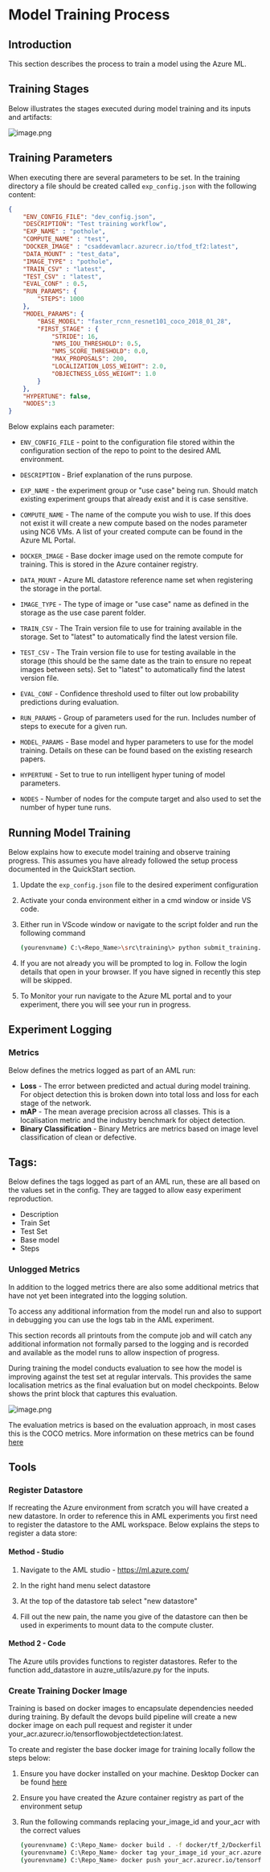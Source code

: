 # Model Training Process

## Introduction

This section describes the process to train a model using the Azure ML.

## Training Stages

Below illustrates the stages executed during model training and its inputs and artifacts:

![image.png](/docs/.attachments/image-8703edf3-ac31-4614-aec3-58c45ac44f3c.png)

## Training Parameters

When executing there are several parameters to be set. In the training directory a file should be created called ``exp_config.json`` with the following content:

``` json
{
    "ENV_CONFIG_FILE": "dev_config.json",
    "DESCRIPTION": "Test training workflow",
    "EXP_NAME" : "pothole",
    "COMPUTE_NAME" : "test",
    "DOCKER_IMAGE" : "csaddevamlacr.azurecr.io/tfod_tf2:latest",
    "DATA_MOUNT" : "test_data",
    "IMAGE_TYPE" : "pothole",
    "TRAIN_CSV" : "latest",
    "TEST_CSV" : "latest",
    "EVAL_CONF" : 0.5,
    "RUN_PARAMS": {
        "STEPS": 1000
    },
    "MODEL_PARAMS": {
        "BASE_MODEL": "faster_rcnn_resnet101_coco_2018_01_28",
        "FIRST_STAGE" : {
            "STRIDE": 16,
            "NMS_IOU_THRESHOLD": 0.5,
            "NMS_SCORE_THRESHOLD": 0.0,
            "MAX_PROPOSALS": 200,
            "LOCALIZATION_LOSS_WEIGHT": 2.0,
            "OBJECTNESS_LOSS_WEIGHT": 1.0
        }
    },
    "HYPERTUNE": false,
    "NODES":3
}
```

Below explains each parameter:

- ``ENV_CONFIG_FILE`` - point to the configuration file stored within the configuration section of the repo to point to the desired AML environment.

- ``DESCRIPTION`` - Brief explanation of the runs purpose.

- ``EXP_NAME`` - the experiment group or "use case" being run. Should match existing experiment groups that already exist and it is case sensitive.

- ``COMPUTE_NAME`` - The name of the compute you wish to use. If this does not exist it will create a new compute based on the nodes parameter using NC6 VMs. A list of your created compute can be found in the Azure ML Portal.

- ``DOCKER_IMAGE`` - Base docker image used on the remote compute for training. This is stored in the Azure container registry.

- ``DATA_MOUNT`` - Azure ML datastore reference name set when registering the storage in the portal.

- ``IMAGE_TYPE`` - The type of image or "use case" name as defined in the storage as the use case parent folder.

- ``TRAIN_CSV`` - The Train version file to use for training available in the storage. Set to "latest" to automatically find the latest version file.

- ``TEST_CSV`` - The Train version file to use for testing available in the storage (this should be the same date as the train to ensure no repeat images between sets). Set to "latest" to automatically find the latest version file.

- `EVAL_CONF` - Confidence threshold used to filter out low probability predictions during evaluation.

- ``RUN_PARAMS`` - Group of parameters used for the run. Includes number of steps to execute for a given run.

- ``MODEL_PARAMS`` - Base model and hyper parameters to use for the model training. Details on these can be found based on the existing research papers.

- ``HYPERTUNE`` - Set to true to run intelligent hyper tuning of model parameters.

- ``NODES`` - Number of nodes for the compute target and also used to set the number of hyper tune runs.


## Running Model Training

Below explains how to execute model training and observe training progress. This assumes you have already followed the setup process documented in the QuickStart section.

1. Update the ``exp_config.json`` file to the desired experiment configuration

2. Activate your conda environment either in a cmd window or inside VS code.

3. Either run in VScode window or navigate to the script folder and run the following command

    ``` bash
    (yourenvname) C:\<Repo_Name>\src\training\> python submit_training.py
    ```

4. If you are not already you will be prompted to log in. Follow the login details that open in your browser. If you have signed in recently this step will be skipped.

5. To Monitor your run navigate to the Azure ML portal and to your experiment, there you will see your run in progress.


## Experiment Logging

### Metrics
Below defines the metrics logged as part of an AML run:
- **Loss** - The error between predicted and actual during model training. For object detection this is broken down into total loss and loss for each stage of the network.
- **mAP** - The mean average precision across all classes. This is a localisation metric and the industry benchmark for object detection.
- **Binary Classification** - Binary Metrics are metrics based on image level classification of clean or defective.

## Tags:
Below defines the tags logged as part of an AML run, these are all based on the values set in the config. They are tagged to allow easy experiment reproduction.
- Description
- Train Set
- Test Set
- Base model
- Steps

### Unlogged Metrics

In addition to the logged metrics there are also some additional metrics that have not yet been integrated into the logging solution.

To access any additional information from the model run and also to support in debugging you can use the logs tab in the AML experiment.

This section records all printouts from the compute job and will catch any additional information not formally parsed to the logging and is recorded and available as the model runs to allow inspection of progress.

During training the model conducts evaluation to see how the model is improving against the test set at regular intervals. This provides the same localisation metrics as the final evaluation but on model checkpoints. Below shows the print block that captures this evaluation.

![image.png](/docs/.attachments/image-f34faaf9-2e1e-40f9-bd0e-a56f5ee8a7b1.png)

The evaluation metrics is based on the evaluation approach, in most cases this is the COCO metrics. More information on these metrics can be found [here](http://cocodataset.org/#detection-eval)

## Tools

### Register Datastore
If recreating the Azure environment from scratch you will have created a new datastore. In order to reference this in AML experiments you first need to register the datastore to the AML workspace. Below explains the steps to register a data store:

#### Method - Studio

1. Navigate to the AML studio - https://ml.azure.com/

2. In the right hand menu select datastore

3. At the top of the datastore tab select "new datastore"

4. Fill out the new pain, the name you give of the datastore can then be used in experiments to mount data to the compute cluster.

#### Method 2 - Code
The Azure utils provides functions to register datastores. Refer to the function add_datastore in auzre_utils/azure.py for the inputs.

### Create Training Docker Image
Training is based on docker images to encapsulate dependencies needed during training. By default the devops build pipeline will create a new docker image on each pull request and register it under your_acr.azurecr.io/tensorflowobjectdetection:latest.

To create and register the base docker image for training locally follow the steps below:

1. Ensure you have docker installed on your machine. Desktop Docker can be found [here](https://www.docker.com/products/docker-desktop)

2. Ensure you have created the Azure container registry as part of the environment setup

3. Run the following commands replacing your_image_id and your_acr with the correct values
    ``` bash
    (yourenvname) C:\Repo_Name> docker build . -f docker/tf_2/Dockerfile --no-cache
    (yourenvname) C:\Repo_Name> docker tag your_image_id your_acr.azurecr.io/tensorflowobjectdetection:latest
    (yourenvname) C:\Repo_Name> docker push your_acr.azurecr.io/tensorflowobjectdetection:latest
    ```